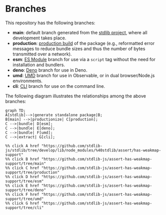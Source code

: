 <!--

@license Apache-2.0

Copyright (c) 2023 The Stdlib Authors.

Licensed under the Apache License, Version 2.0 (the "License");
you may not use this file except in compliance with the License.
You may obtain a copy of the License at

    http://www.apache.org/licenses/LICENSE-2.0

Unless required by applicable law or agreed to in writing, software
distributed under the License is distributed on an "AS IS" BASIS,
WITHOUT WARRANTIES OR CONDITIONS OF ANY KIND, either express or implied.
See the License for the specific language governing permissions and
limitations under the License.

-->

# Branches

This repository has the following branches:

-   **main**: default branch generated from the [stdlib project][stdlib-url], where all development takes place.
-   **production**: [production build][production-url] of the package (e.g., reformatted error messages to reduce bundle sizes and thus the number of bytes transmitted over a network).
-   **esm**: [ES Module][esm-url] branch for use via a `script` tag without the need for installation and bundlers.
-   **deno**: [Deno][deno-url] branch for use in Deno.
-   **umd**: [UMD][umd-url] branch for use in Observable, or in dual browser/Node.js environments.
-   **cli**: [CLI][cli-url] branch for use on the command line.

The following diagram illustrates the relationships among the above branches:

```mermaid
graph TD;
A[stdlib]-->|generate standalone package|B;
B[main] -->|productionize| C[production];
C -->|bundle| D[esm];
C -->|bundle| E[deno];
C -->|bundle| F[umd];
C -->|extract| G[cli];

%% click A href "https://github.com/stdlib-js/stdlib/tree/develop/lib/node_modules/%40stdlib/assert/has-weakmap-support"
%% click B href "https://github.com/stdlib-js/assert-has-weakmap-support/tree/main"
%% click C href "https://github.com/stdlib-js/assert-has-weakmap-support/tree/production"
%% click D href "https://github.com/stdlib-js/assert-has-weakmap-support/tree/esm"
%% click E href "https://github.com/stdlib-js/assert-has-weakmap-support/tree/deno"
%% click F href "https://github.com/stdlib-js/assert-has-weakmap-support/tree/umd"
%% click G href "https://github.com/stdlib-js/assert-has-weakmap-support/tree/cli"
```

[stdlib-url]: https://github.com/stdlib-js/stdlib/tree/develop/lib/node_modules/%40stdlib/assert/has-weakmap-support
[production-url]: https://github.com/stdlib-js/assert-has-weakmap-support/tree/production
[deno-url]: https://github.com/stdlib-js/assert-has-weakmap-support/tree/deno
[umd-url]: https://github.com/stdlib-js/assert-has-weakmap-support/tree/umd
[esm-url]: https://github.com/stdlib-js/assert-has-weakmap-support/tree/esm
[cli-url]: https://github.com/stdlib-js/assert-has-weakmap-support/tree/cli